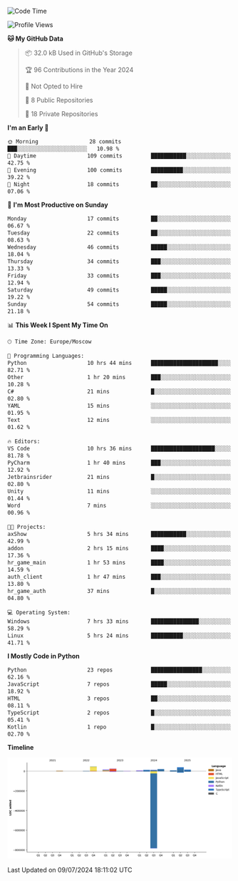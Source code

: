<!--START_SECTION:waka-->
![Code Time](http://img.shields.io/badge/Code%20Time-396%20hrs%204%20mins-blue)

![Profile Views](http://img.shields.io/badge/Profile%20Views-0-blue)

**🐱 My GitHub Data** 

> 📦 32.0 kB Used in GitHub's Storage 
 > 
> 🏆 96 Contributions in the Year 2024
 > 
> 🚫 Not Opted to Hire
 > 
> 📜 8 Public Repositories 
 > 
> 🔑 18 Private Repositories 
 > 
**I'm an Early 🐤** 

```text
🌞 Morning                28 commits          ███░░░░░░░░░░░░░░░░░░░░░░   10.98 % 
🌆 Daytime                109 commits         ███████████░░░░░░░░░░░░░░   42.75 % 
🌃 Evening                100 commits         ██████████░░░░░░░░░░░░░░░   39.22 % 
🌙 Night                  18 commits          ██░░░░░░░░░░░░░░░░░░░░░░░   07.06 % 
```
📅 **I'm Most Productive on Sunday** 

```text
Monday                   17 commits          ██░░░░░░░░░░░░░░░░░░░░░░░   06.67 % 
Tuesday                  22 commits          ██░░░░░░░░░░░░░░░░░░░░░░░   08.63 % 
Wednesday                46 commits          █████░░░░░░░░░░░░░░░░░░░░   18.04 % 
Thursday                 34 commits          ███░░░░░░░░░░░░░░░░░░░░░░   13.33 % 
Friday                   33 commits          ███░░░░░░░░░░░░░░░░░░░░░░   12.94 % 
Saturday                 49 commits          █████░░░░░░░░░░░░░░░░░░░░   19.22 % 
Sunday                   54 commits          █████░░░░░░░░░░░░░░░░░░░░   21.18 % 
```


📊 **This Week I Spent My Time On** 

```text
🕑︎ Time Zone: Europe/Moscow

💬 Programming Languages: 
Python                   10 hrs 44 mins      █████████████████████░░░░   82.71 % 
Other                    1 hr 20 mins        ███░░░░░░░░░░░░░░░░░░░░░░   10.28 % 
C#                       21 mins             █░░░░░░░░░░░░░░░░░░░░░░░░   02.80 % 
YAML                     15 mins             ░░░░░░░░░░░░░░░░░░░░░░░░░   01.95 % 
Text                     12 mins             ░░░░░░░░░░░░░░░░░░░░░░░░░   01.62 % 

🔥 Editors: 
VS Code                  10 hrs 36 mins      ████████████████████░░░░░   81.78 % 
PyCharm                  1 hr 40 mins        ███░░░░░░░░░░░░░░░░░░░░░░   12.92 % 
Jetbrainsrider           21 mins             █░░░░░░░░░░░░░░░░░░░░░░░░   02.80 % 
Unity                    11 mins             ░░░░░░░░░░░░░░░░░░░░░░░░░   01.44 % 
Word                     7 mins              ░░░░░░░░░░░░░░░░░░░░░░░░░   00.96 % 

🐱‍💻 Projects: 
axShow                   5 hrs 34 mins       ███████████░░░░░░░░░░░░░░   42.99 % 
addon                    2 hrs 15 mins       ████░░░░░░░░░░░░░░░░░░░░░   17.36 % 
hr_game_main             1 hr 53 mins        ████░░░░░░░░░░░░░░░░░░░░░   14.59 % 
auth_client              1 hr 47 mins        ███░░░░░░░░░░░░░░░░░░░░░░   13.80 % 
hr_game_auth             37 mins             █░░░░░░░░░░░░░░░░░░░░░░░░   04.80 % 

💻 Operating System: 
Windows                  7 hrs 33 mins       ███████████████░░░░░░░░░░   58.29 % 
Linux                    5 hrs 24 mins       ██████████░░░░░░░░░░░░░░░   41.71 % 
```

**I Mostly Code in Python** 

```text
Python                   23 repos            ████████████████░░░░░░░░░   62.16 % 
JavaScript               7 repos             █████░░░░░░░░░░░░░░░░░░░░   18.92 % 
HTML                     3 repos             ██░░░░░░░░░░░░░░░░░░░░░░░   08.11 % 
TypeScript               2 repos             █░░░░░░░░░░░░░░░░░░░░░░░░   05.41 % 
Kotlin                   1 repo              █░░░░░░░░░░░░░░░░░░░░░░░░   02.70 % 
```



**Timeline**

![Lines of Code chart](https://raw.githubusercontent.com/adlemx/adlemx/main/assets/bar_graph.png)


 Last Updated on 09/07/2024 18:11:02 UTC
<!--END_SECTION:waka-->
